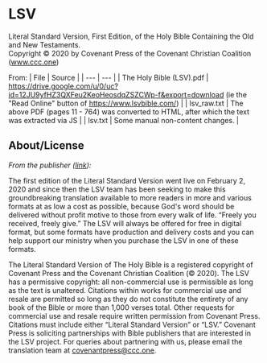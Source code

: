 # LSV

Literal Standard Version, First Edition, of the Holy Bible Containing the Old and New Testaments.  
Copyright © 2020 by Covenant Press of the Covenant Christian Coalition (www.ccc.one)

From:
| File | Source |
| --- | --- |
| The Holy Bible (LSV).pdf | https://drive.google.com/u/0/uc?id=12JU9yfHZ3QXFeu2KeoHeosdqZSZCWp-f&export=download (ie the "Read Online" button of https://www.lsvbible.com/) |
| lsv_raw.txt | The above PDF (pages 11 - 764) was converted to HTML, after which the text was extracted via JS |
| lsv.txt | Some manual non-content changes. |

## About/License

*From the publisher ([link](https://www.lsvbible.com/p/get-lsv.html)):*

The first edition of the Literal Standard Version went live on February 2, 2020 and since then the LSV team has been seeking to make this groundbreaking translation available to more readers in more and various formats at as low a cost as possible, because God's word should be delivered without profit motive to those from every walk of life. “Freely you received, freely give.” The LSV will always be offered for free in digital format, but some formats have production and delivery costs and you can help support our ministry when you purchase the LSV in one of these formats.

The Literal Standard Version of The Holy Bible is a registered copyright of Covenant Press and the Covenant Christian Coalition (© 2020). The LSV has a permissive copyright: all non-commercial use is permissible as long as the text is unaltered. Citations within works for commercial use and resale are permitted so long as they do not constitute the entirety of any book of the Bible or more than 1,000 verses total. Other requests for commercial use and resale require written permission from Covenant Press. Citations must include either “Literal Standard Version” or “LSV.” Covenant Press is soliciting partnerships with Bible publishers that are interested in the LSV project. For queries about partnering with us, please email the translation team at covenantpress@ccc.one.